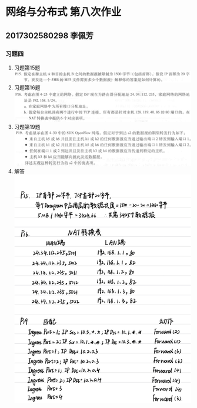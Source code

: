 # 网络与分布式 第八次作业
## 2017302580298 李佩芳

### 习题四
1. 习题第15题  
![习题第15题](./q1.png) 
2. 习题第16题  
![习题第16题](./q2.png) 
3. 习题第19题  
![习题第19题](./q3.png) 
4. 解答 
![ans](./ans.jpg) 


